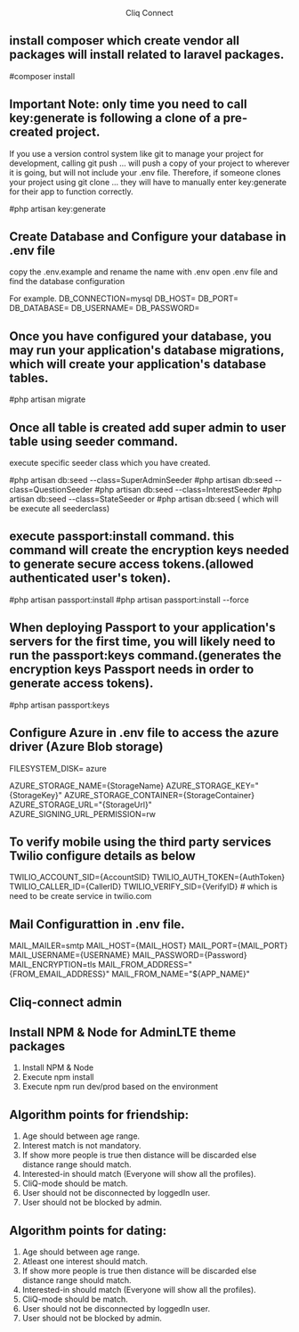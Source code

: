 <p align="center">Cliq Connect</p>

## install composer which create vendor all packages will install related to laravel packages.

#composer install

## Important Note: only time you need to call key:generate is following a clone of a pre-created project.

If you use a version control system like git to manage your project for development, calling git push ... will push a copy of your project to wherever it is going, but will not include your .env file. Therefore, if someone clones your project using git clone ... they will have to manually enter key:generate for their app to function correctly.

#php artisan key:generate

## Create Database and Configure your database in .env file

copy the .env.example and rename the name with .env
open .env file and find the database configuration

For example.
DB_CONNECTION=mysql
DB_HOST=<Host>
DB_PORT=<PORT>
DB_DATABASE=<DatabaseName>
DB_USERNAME=<Username>
DB_PASSWORD=<Password>

## Once you have configured your database, you may run your application's database migrations, which will create your application's database tables.

#php artisan migrate

## Once all table is created add super admin to user table using seeder command.

execute specific seeder class which you have created.

#php artisan db:seed --class=SuperAdminSeeder
#php artisan db:seed --class=QuestionSeeder
#php artisan db:seed --class=InterestSeeder
#php artisan db:seed --class=StateSeeder
or
#php artisan db:seed ( which will be execute all seederclass)

## execute passport:install command. this command will create the encryption keys needed to generate secure access tokens.(allowed authenticated user's token).

#php artisan passport:install
#php artisan passport:install --force

## When deploying Passport to your application's servers for the first time, you will likely need to run the passport:keys command.(generates the encryption keys Passport needs in order to generate access tokens).

#php artisan passport:keys

## Configure Azure in .env file to access the azure driver (Azure Blob storage)

FILESYSTEM_DISK= azure

AZURE_STORAGE_NAME={StorageName}
AZURE_STORAGE_KEY="{StorageKey}"
AZURE_STORAGE_CONTAINER={StorageContainer}
AZURE_STORAGE_URL="{StorageUrl}"
AZURE_SIGNING_URL_PERMISSION=rw

## To verify mobile using the third party services Twilio configure details as below

TWILIO_ACCOUNT_SID={AccountSID}
TWILIO_AUTH_TOKEN={AuthToken}
TWILIO_CALLER_ID={CallerID}
TWILIO_VERIFY_SID={VerifyID} # which is need to be create service in twilio.com

## Mail Configurattion in .env file.

MAIL_MAILER=smtp
MAIL_HOST={MAIL_HOST}
MAIL_PORT={MAIL_PORT}
MAIL_USERNAME={USERNAME}
MAIL_PASSWORD={Password}
MAIL_ENCRYPTION=tls
MAIL_FROM_ADDRESS="{FROM_EMAIL_ADDRESS}"
MAIL_FROM_NAME="${APP_NAME}"

## Cliq-connect admin

## Install NPM & Node for AdminLTE theme packages

1. Install NPM & Node
2. Execute npm install
3. Execute npm run dev/prod based on the environment

## Algorithm points for friendship:

1. Age should between age range.
2. Interest match is not mandatory.
3. If show more people is true then distance will be discarded else distance range should match.
4. Interested-in should match (Everyone will show all the profiles).
5. CliQ-mode should be match.
6. User should not be disconnected by loggedIn user.
7. User should not be blocked by admin.

## Algorithm points for dating:

1. Age should between age range.
2. Atleast one interest should match.
3. If show more people is true then distance will be discarded else distance range should match.
4. Interested-in should match (Everyone will show all the profiles).
5. CliQ-mode should be match.
6. User should not be disconnected by loggedIn user.
7. User should not be blocked by admin.
